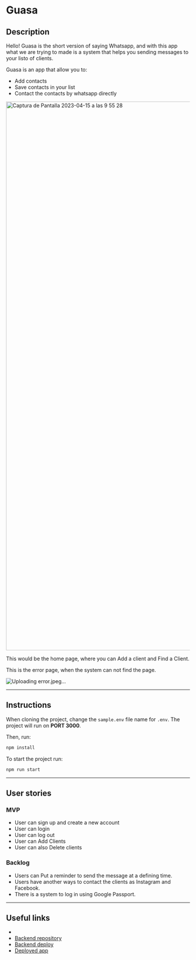 # Guasa

## Description

Hello! Guasa is the short version of saying Whatsapp, and with this app what we are trying to made is a system that helps you sending messages to your listo of clients.

Guasa is an app that allow you to: 
- Add contacts
- Save contacts in your list
- Contact the contacts by whatsapp directly


<img width="1500" alt="Captura de Pantalla 2023-04-15 a las 9 55 28" src="https://user-images.githubusercontent.com/90271858/232197533-ab647e11-1427-4bd6-9638-7265f7a06ef4.png">

This would be the home page, where you can Add a client and Find a Client. 

This is the error page, when the system can not find the page.

![Uploading error.jpeg…]()


---
## Instructions

When cloning the project, change the <code>sample.env</code> file name for <code>.env</code>. The project will run on **PORT 3000**.

Then, run:
```bash
npm install
```

To start the project run:
```bash
npm run start
```

---
## User stories 

### MVP

- User can sign up and create a new account
- User can login
- User can log out
- User can Add Clients
- User can also Delete clients

### Backlog

- Users can Put a reminder to send the message at a defining time.
- Users have another ways to contact the clients as Instagram and Facebook. 
- There is a system to log in using Google Passport.

---

## Useful links

- 
- [Backend repository]( https://github.com/albertomenen/project-guasa )
- [Backend deploy]( https://fly.io/apps/guasa )
- [Deployed app]( https://app.netlify.com/sites/guasa/deploys/641ef062aa6fd2312aec42ca )


